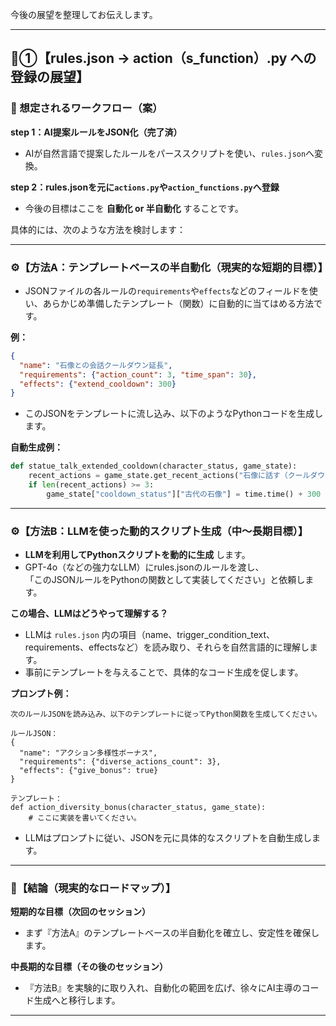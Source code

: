 

今後の展望を整理してお伝えします。

---

## 📌①【rules.json → action（s_function）.py への登録の展望】

### 🧩 想定されるワークフロー（案）

**step 1：AI提案ルールをJSON化（完了済）**  
- AIが自然言語で提案したルールをパーススクリプトを使い、`rules.json`へ変換。

**step 2：rules.jsonを元に`actions.py`や`action_functions.py`へ登録**  
- 今後の目標はここを **自動化 or 半自動化** することです。

具体的には、次のような方法を検討します：

---

### ⚙️【方法A：テンプレートベースの半自動化（現実的な短期的目標）】

- JSONファイルの各ルールの`requirements`や`effects`などのフィールドを使い、あらかじめ準備したテンプレート（関数）に自動的に当てはめる方法です。

**例：**
```json
{
  "name": "石像との会話クールダウン延長",
  "requirements": {"action_count": 3, "time_span": 30},
  "effects": {"extend_cooldown": 300}
}
```

- このJSONをテンプレートに流し込み、以下のようなPythonコードを生成します。

**自動生成例：**
```python
def statue_talk_extended_cooldown(character_status, game_state):
    recent_actions = game_state.get_recent_actions("石像に話す（クールダウン）", 30)
    if len(recent_actions) >= 3:
        game_state["cooldown_status"]["古代の石像"] = time.time() + 300
```

---

### ⚙️【方法B：LLMを使った動的スクリプト生成（中〜長期目標）】

- **LLMを利用してPythonスクリプトを動的に生成** します。
- GPT-4o（などの強力なLLM）にrules.jsonのルールを渡し、  
  「このJSONルールをPythonの関数として実装してください」と依頼します。

**この場合、LLMはどうやって理解する？**

- LLMは `rules.json` 内の項目（name、trigger_condition_text、requirements、effectsなど）を読み取り、それらを自然言語的に理解します。
- 事前にテンプレートを与えることで、具体的なコード生成を促します。

**プロンプト例：**
```
次のルールJSONを読み込み、以下のテンプレートに従ってPython関数を生成してください。

ルールJSON：
{
  "name": "アクション多様性ボーナス",
  "requirements": {"diverse_actions_count": 3},
  "effects": {"give_bonus": true}
}

テンプレート：
def action_diversity_bonus(character_status, game_state):
    # ここに実装を書いてください。
```

- LLMはプロンプトに従い、JSONを元に具体的なスクリプトを自動生成します。

---

### 📌【結論（現実的なロードマップ）】

**短期的な目標（次回のセッション）**
- まず『方法A』のテンプレートベースの半自動化を確立し、安定性を確保します。

**中長期的な目標（その後のセッション）**
- 『方法B』を実験的に取り入れ、自動化の範囲を広げ、徐々にAI主導のコード生成へと移行します。

---

